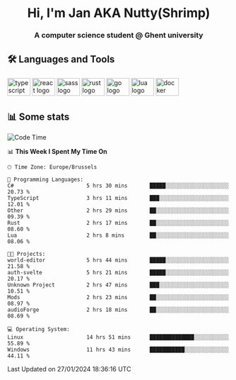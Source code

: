 <h1 align="center">Hi, I'm Jan AKA Nutty(Shrimp)</h1>
<h3 align="center">A computer science student @ Ghent university</h3>

<h2 align="left">🛠️ Languages and Tools</h2>

###

<div align="left">
  <img src="https://cdn.jsdelivr.net/gh/devicons/devicon/icons/typescript/typescript-original.svg" height="40" width="52" alt="typescript logo"  />
  <img src="https://cdn.jsdelivr.net/gh/devicons/devicon/icons/react/react-original.svg" height="40" width="52" alt="react logo"  />
  <img src="https://cdn.jsdelivr.net/gh/devicons/devicon/icons/sass/sass-original.svg" height="40" width="52" alt="sass logo"  />
  <img src="https://cdn.jsdelivr.net/gh/devicons/devicon/icons/rust/rust-plain.svg" height="40" width="52" alt="rust logo"  />
  <img src="https://cdn.jsdelivr.net/gh/devicons/devicon/icons/go/go-original.svg" height="40" width="52" alt="go logo"  />
  <img src="https://cdn.jsdelivr.net/gh/devicons/devicon/icons/lua/lua-original.svg" height="40" width="52" alt="lua logo"  />
  <img src="https://cdn.jsdelivr.net/gh/devicons/devicon/icons/docker/docker-original.svg" height="40" width="52" alt="docker logo"  />
</div>

<h2>📊 Some stats</h2>

<!--START_SECTION:waka-->
![Code Time](http://img.shields.io/badge/Code%20Time-4%2C165%20hrs%2038%20mins-blue)

📊 **This Week I Spent My Time On** 

```text
🕑︎ Time Zone: Europe/Brussels

💬 Programming Languages: 
C#                       5 hrs 30 mins       █████░░░░░░░░░░░░░░░░░░░░   20.73 % 
TypeScript               3 hrs 11 mins       ███░░░░░░░░░░░░░░░░░░░░░░   12.01 % 
Other                    2 hrs 29 mins       ██░░░░░░░░░░░░░░░░░░░░░░░   09.39 % 
Rust                     2 hrs 17 mins       ██░░░░░░░░░░░░░░░░░░░░░░░   08.60 % 
Lua                      2 hrs 8 mins        ██░░░░░░░░░░░░░░░░░░░░░░░   08.06 % 

🐱‍💻 Projects: 
world-editor             5 hrs 44 mins       █████░░░░░░░░░░░░░░░░░░░░   21.58 % 
auth-svelte              5 hrs 21 mins       █████░░░░░░░░░░░░░░░░░░░░   20.17 % 
Unknown Project          2 hrs 47 mins       ███░░░░░░░░░░░░░░░░░░░░░░   10.51 % 
Mods                     2 hrs 23 mins       ██░░░░░░░░░░░░░░░░░░░░░░░   08.97 % 
audioForge               2 hrs 18 mins       ██░░░░░░░░░░░░░░░░░░░░░░░   08.69 % 

💻 Operating System: 
Linux                    14 hrs 51 mins      ██████████████░░░░░░░░░░░   55.89 % 
Windows                  11 hrs 43 mins      ███████████░░░░░░░░░░░░░░   44.11 % 
```


 Last Updated on 27/01/2024 18:36:16 UTC
<!--END_SECTION:waka-->
